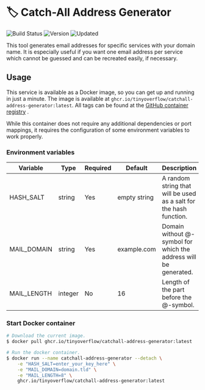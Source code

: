 # 🏷 Catch-All Address Generator

![Build Status](https://github.com/tinyoverflow/catchall-address-generator/actions/workflows/docker.yml/badge.svg)
![Version](https://img.shields.io/github/v/tag/tinyoverflow/catchall-address-generator?label=Version&sort=semver)
![Updated](https://img.shields.io/github/last-commit/tinyoverflow/catchall-address-generator?label=Updated)

This tool generates email addresses for specific services with your domain name. It is especially useful if you want one
email address per service which cannot be guessed and can be recreated easily, if necessary.

## Usage

This service is available as a Docker image, so you can get up and running in just a minute. The image is available
at `ghcr.io/tinyoverflow/catchall-address-generator:latest`. All tags can be found at
the [GitHub container registry](https://github.com/tinyoverflow/catchall-address-generator/pkgs/container/catchall-address-generator)
.

While this container does not require any additional dependencies or port mappings, it requires the configuration of
some environment variables to work properly.

### Environment variables

| Variable    | Type    | Required | Default      | Description                                                        |
|-------------|---------|----------|--------------|--------------------------------------------------------------------|
| HASH_SALT   | string  | Yes      | empty string | A random string that will be used as a salt for the hash function. |
| MAIL_DOMAIN | string  | Yes      | example.com  | Domain without @-symbol for which the address will be generated.   |
| MAIL_LENGTH | integer | No       | 16           | Length of the part before the @-symbol.                            |

### Start Docker container

```sh
# Download the current image.
$ docker pull ghcr.io/tinyoverflow/catchall-address-generator:latest

# Run the docker container.
$ docker run --name catchall-address-generator --detach \
    -e "HASH_SALT=enter_your_key_here" \
    -e "MAIL_DOMAIN=domain.tld" \
    -e "MAIL_LENGTH=8" \
    ghcr.io/tinyoverflow/catchall-address-generator:latest
```
